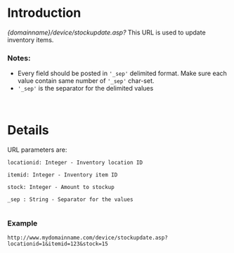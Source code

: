 # Introduction #

_{domainname}/device/stockupdate.asp?_
This URL is used to update inventory items.

### Notes: ###
  * Every field should be posted in `'_sep'` delimited format. Make sure each value contain same number of `'_sep'` char-set.
  * `'_sep'` is the separator for the delimited values

<br>

<h1>Details</h1>

URL parameters are:<br>
<pre><code>locationid: Integer - Inventory location ID<br>
itemid: Integer - Inventory item ID<br>
stock: Integer - Amount to stockup<br>
_sep : String - Separator for the values<br>
</code></pre>

<h3>Example</h3>
<pre><code>http://www.mydomainname.com/device/stockupdate.asp?locationid=1&amp;itemid=123&amp;stock=15<br>
</code></pre>